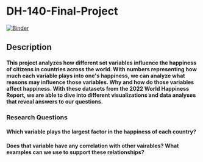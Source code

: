 # DH-140-Final-Project

[![Binder](https://mybinder.org/badge_logo.svg)](https://mybinder.org/v2/gh/tiffany246897/DH-140-Final-Project/HEAD)

## Description
#### This project analyzes how different set variables influence the happiness of citizens in countries across the world. With numbers representing how much each variable plays into one's happiness, we can analyze what reasons may influence those variables. Why and how do those variables affect happiness. With these datasets from the 2022 World Happiness Report, we are able to dive into different visualizations and data analyses that reveal answers to our questions.

### Research Questions
#### Which variable plays the largest factor in the happiness of each country?
#### Does that variable have any correlation with other vairables? What examples can we use to support these relationships?

